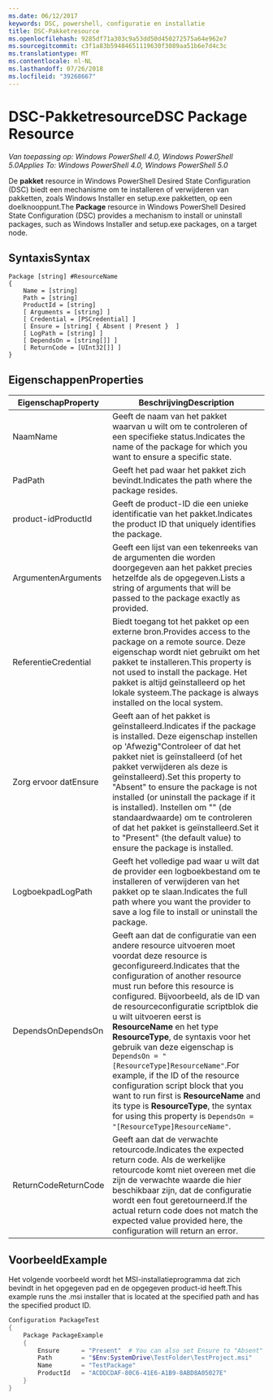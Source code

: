 ```yaml
---
ms.date: 06/12/2017
keywords: DSC, powershell, configuratie en installatie
title: DSC-Pakketresource
ms.openlocfilehash: 9285df71a303c9a53dd50d450272575a64e962e7
ms.sourcegitcommit: c3f1a83b59484651119630f3089aa51b6e7d4c3c
ms.translationtype: MT
ms.contentlocale: nl-NL
ms.lasthandoff: 07/26/2018
ms.locfileid: "39268667"
---
```

# <a name="dsc-package-resource"></a><span data-ttu-id="9d8b1-103">DSC-Pakketresource</span><span class="sxs-lookup"><span data-stu-id="9d8b1-103">DSC Package Resource</span></span>

<span data-ttu-id="9d8b1-104">_Van toepassing op: Windows PowerShell 4.0, Windows PowerShell 5.0_</span><span class="sxs-lookup"><span data-stu-id="9d8b1-104">_Applies To: Windows PowerShell 4.0, Windows PowerShell 5.0_</span></span>

<span data-ttu-id="9d8b1-105">De **pakket** resource in Windows PowerShell Desired State Configuration (DSC) biedt een mechanisme om te installeren of verwijderen van pakketten, zoals Windows Installer en setup.exe pakketten, op een doelknooppunt.</span><span class="sxs-lookup"><span data-stu-id="9d8b1-105">The **Package** resource in Windows PowerShell Desired State Configuration (DSC) provides a mechanism to install or uninstall packages, such as Windows Installer and setup.exe packages, on a target node.</span></span>

## <a name="syntax"></a><span data-ttu-id="9d8b1-106">Syntaxis</span><span class="sxs-lookup"><span data-stu-id="9d8b1-106">Syntax</span></span>

```
Package [string] #ResourceName
{
    Name = [string]
    Path = [string]
    ProductId = [string]
    [ Arguments = [string] ]
    [ Credential = [PSCredential] ]
    [ Ensure = [string] { Absent | Present }  ]
    [ LogPath = [string] ]
    [ DependsOn = [string[]] ]
    [ ReturnCode = [UInt32[]] ]
}
```

## <a name="properties"></a><span data-ttu-id="9d8b1-107">Eigenschappen</span><span class="sxs-lookup"><span data-stu-id="9d8b1-107">Properties</span></span>

| <span data-ttu-id="9d8b1-108">Eigenschap</span><span class="sxs-lookup"><span data-stu-id="9d8b1-108">Property</span></span> | <span data-ttu-id="9d8b1-109">Beschrijving</span><span class="sxs-lookup"><span data-stu-id="9d8b1-109">Description</span></span> |
| --- | --- |
| <span data-ttu-id="9d8b1-110">Naam</span><span class="sxs-lookup"><span data-stu-id="9d8b1-110">Name</span></span>| <span data-ttu-id="9d8b1-111">Geeft de naam van het pakket waarvan u wilt om te controleren of een specifieke status.</span><span class="sxs-lookup"><span data-stu-id="9d8b1-111">Indicates the name of the package for which you want to ensure a specific state.</span></span>|
| <span data-ttu-id="9d8b1-112">Pad</span><span class="sxs-lookup"><span data-stu-id="9d8b1-112">Path</span></span>| <span data-ttu-id="9d8b1-113">Geeft het pad waar het pakket zich bevindt.</span><span class="sxs-lookup"><span data-stu-id="9d8b1-113">Indicates the path where the package resides.</span></span>|
| <span data-ttu-id="9d8b1-114">product-id</span><span class="sxs-lookup"><span data-stu-id="9d8b1-114">ProductId</span></span>| <span data-ttu-id="9d8b1-115">Geeft de product-ID die een unieke identificatie van het pakket.</span><span class="sxs-lookup"><span data-stu-id="9d8b1-115">Indicates the product ID that uniquely identifies the package.</span></span>|
| <span data-ttu-id="9d8b1-116">Argumenten</span><span class="sxs-lookup"><span data-stu-id="9d8b1-116">Arguments</span></span>| <span data-ttu-id="9d8b1-117">Geeft een lijst van een tekenreeks van de argumenten die worden doorgegeven aan het pakket precies hetzelfde als de opgegeven.</span><span class="sxs-lookup"><span data-stu-id="9d8b1-117">Lists a string of arguments that will be passed to the package exactly as provided.</span></span>|
| <span data-ttu-id="9d8b1-118">Referentie</span><span class="sxs-lookup"><span data-stu-id="9d8b1-118">Credential</span></span>| <span data-ttu-id="9d8b1-119">Biedt toegang tot het pakket op een externe bron.</span><span class="sxs-lookup"><span data-stu-id="9d8b1-119">Provides access to the package on a remote source.</span></span> <span data-ttu-id="9d8b1-120">Deze eigenschap wordt niet gebruikt om het pakket te installeren.</span><span class="sxs-lookup"><span data-stu-id="9d8b1-120">This property is not used to install the package.</span></span> <span data-ttu-id="9d8b1-121">Het pakket is altijd geïnstalleerd op het lokale systeem.</span><span class="sxs-lookup"><span data-stu-id="9d8b1-121">The package is always installed on the local system.</span></span>|
| <span data-ttu-id="9d8b1-122">Zorg ervoor dat</span><span class="sxs-lookup"><span data-stu-id="9d8b1-122">Ensure</span></span>| <span data-ttu-id="9d8b1-123">Geeft aan of het pakket is geïnstalleerd.</span><span class="sxs-lookup"><span data-stu-id="9d8b1-123">Indicates if the package is installed.</span></span> <span data-ttu-id="9d8b1-124">Deze eigenschap instellen op 'Afwezig"Controleer of dat het pakket niet is geïnstalleerd (of het pakket verwijderen als deze is geïnstalleerd).</span><span class="sxs-lookup"><span data-stu-id="9d8b1-124">Set this property to "Absent" to ensure the package is not installed (or uninstall the package if it is installed).</span></span> <span data-ttu-id="9d8b1-125">Instellen om "" (de standaardwaarde) om te controleren of dat het pakket is geïnstalleerd.</span><span class="sxs-lookup"><span data-stu-id="9d8b1-125">Set it to "Present" (the default value) to ensure the package is installed.</span></span>|
| <span data-ttu-id="9d8b1-126">Logboekpad</span><span class="sxs-lookup"><span data-stu-id="9d8b1-126">LogPath</span></span>| <span data-ttu-id="9d8b1-127">Geeft het volledige pad waar u wilt dat de provider een logboekbestand om te installeren of verwijderen van het pakket op te slaan.</span><span class="sxs-lookup"><span data-stu-id="9d8b1-127">Indicates the full path where you want the provider to save a log file to install or uninstall the package.</span></span>|
| <span data-ttu-id="9d8b1-128">DependsOn</span><span class="sxs-lookup"><span data-stu-id="9d8b1-128">DependsOn</span></span> | <span data-ttu-id="9d8b1-129">Geeft aan dat de configuratie van een andere resource uitvoeren moet voordat deze resource is geconfigureerd.</span><span class="sxs-lookup"><span data-stu-id="9d8b1-129">Indicates that the configuration of another resource must run before this resource is configured.</span></span> <span data-ttu-id="9d8b1-130">Bijvoorbeeld, als de ID van de resourceconfiguratie scriptblok die u wilt uitvoeren eerst is **ResourceName** en het type **ResourceType**, de syntaxis voor het gebruik van deze eigenschap is `DependsOn = "[ResourceType]ResourceName"`.</span><span class="sxs-lookup"><span data-stu-id="9d8b1-130">For example, if the ID of the resource configuration script block that you want to run first is **ResourceName** and its type is **ResourceType**, the syntax for using this property is `DependsOn = "[ResourceType]ResourceName"`.</span></span>|
| <span data-ttu-id="9d8b1-131">ReturnCode</span><span class="sxs-lookup"><span data-stu-id="9d8b1-131">ReturnCode</span></span>| <span data-ttu-id="9d8b1-132">Geeft aan dat de verwachte retourcode.</span><span class="sxs-lookup"><span data-stu-id="9d8b1-132">Indicates the expected return code.</span></span> <span data-ttu-id="9d8b1-133">Als de werkelijke retourcode komt niet overeen met die zijn de verwachte waarde die hier beschikbaar zijn, dat de configuratie wordt een fout geretourneerd.</span><span class="sxs-lookup"><span data-stu-id="9d8b1-133">If the actual return code does not match the expected value provided here, the configuration will return an error.</span></span>|

## <a name="example"></a><span data-ttu-id="9d8b1-134">Voorbeeld</span><span class="sxs-lookup"><span data-stu-id="9d8b1-134">Example</span></span>

<span data-ttu-id="9d8b1-135">Het volgende voorbeeld wordt het MSI-installatieprogramma dat zich bevindt in het opgegeven pad en de opgegeven product-id heeft.</span><span class="sxs-lookup"><span data-stu-id="9d8b1-135">This example runs the .msi installer that is located at the specified path and has the specified product ID.</span></span>

```powershell
Configuration PackageTest
{
    Package PackageExample
    {
        Ensure      = "Present"  # You can also set Ensure to "Absent"
        Path        = "$Env:SystemDrive\TestFolder\TestProject.msi"
        Name        = "TestPackage"
        ProductId   = "ACDDCDAF-80C6-41E6-A1B9-8ABD8A05027E"
    }
}
```